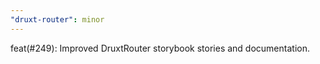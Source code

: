 ```yaml
---
"druxt-router": minor
---
```


feat(#249): Improved DruxtRouter storybook stories and documentation.
